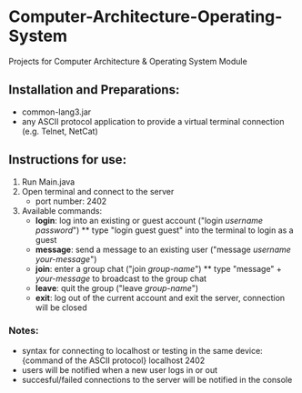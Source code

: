 # Computer-Architecture-Operating-System
Projects for Computer Architecture &amp; Operating System Module

## Installation and Preparations: ##
* common-lang3.jar
* any ASCII protocol application to provide a virtual terminal connection (e.g. Telnet, NetCat)

## Instructions for use: ##
1. Run Main.java
2. Open terminal and connect to the server
    * port number: 2402
3. Available commands:
    * **login**: log into an existing or guest account ("login _username_ _password_")
      ** type "login guest guest" into the terminal to login as a guest
    * **message**: send a message to an existing user ("message _username_ _your-message_")
    * **join**: enter a group chat ("join _group-name_")
      ** type "message" + _your-message_ to broadcast to the group chat
    * **leave**: quit the group ("leave _group-name_")
    * **exit**: log out of the current account and exit the server, connection will be closed

### Notes: ###
* syntax for connecting to localhost or testing in the same device: {command of the ASCII protocol} localhost 2402
* users will be notified when a new user logs in or out
* succesful/failed connections to the server will be notified in the console
